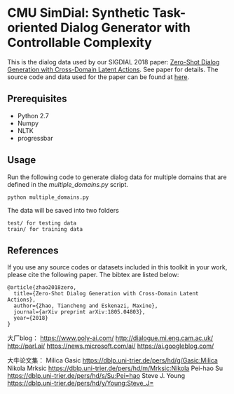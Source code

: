# CMU SimDial: Synthetic Task-oriented Dialog Generator with Controllable Complexity
This is the dialog data used 
by our SIGDIAL 2018 paper: [Zero-Shot Dialog Generation with Cross-Domain Latent Actions](https://arxiv.org/abs/1805.04803). 
See paper for details. The source code and data used for the paper can be found at [here](https://github.com/snakeztc/NeuralDialog-ZSDG).

## Prerequisites
 - Python 2.7
 - Numpy
 - NLTK
 - progressbar
 
 
## Usage 
Run the following code to generate dialog data for multiple domains that are defined in the 
*multiple_domains.py* script. 
  
    python multiple_domains.py
    
The data will be saved into two folders
     
    test/ for testing data 
    train/ for training data

## References
   If you use any source codes or datasets included in this toolkit in your work, please cite the following paper. The bibtex are listed below:
   
    @article{zhao2018zero,
      title={Zero-Shot Dialog Generation with Cross-Domain Latent Actions},
      author={Zhao, Tiancheng and Eskenazi, Maxine},
      journal={arXiv preprint arXiv:1805.04803},
      year={2018}
    }
大厂blog：
https://www.poly-ai.com/
http://dialogue.mi.eng.cam.ac.uk/
http://parl.ai/
https://news.microsoft.com/ai/
https://ai.googleblog.com/

大牛论文集：
Milica Gasic
https://dblp.uni-trier.de/pers/hd/g/Gasic:Milica
Nikola Mrksic
https://dblp.uni-trier.de/pers/hd/m/Mrksic:Nikola
Pei-hao Su
https://dblp.uni-trier.de/pers/hd/s/Su:Pei=hao
Steve J. Young 
https://dblp.uni-trier.de/pers/hd/y/Young:Steve_J=
